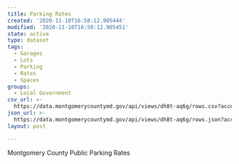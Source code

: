 ```yaml
---
title: Parking Rates
created: '2020-11-10T16:58:12.905444'
modified: '2020-11-10T16:58:12.905451'
state: active
type: dataset
tags:
  - Garages
  - Lots
  - Parking
  - Rates
  - Spaces
groups:
  - Local Government
csv_url: >-
  https://data.montgomerycountymd.gov/api/views/dh8t-aq6g/rows.csv?accessType=DOWNLOAD
json_url: >-
  https://data.montgomerycountymd.gov/api/views/dh8t-aq6g/rows.json?accessType=DOWNLOAD
layout: post

---
```

Montgomery County Public Parking Rates
